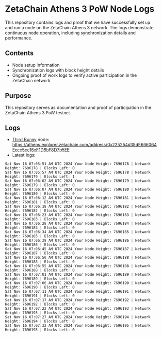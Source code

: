 # ZetaChain Athens 3 PoW Node Logs
This repository contains logs and proof that we have successfully set up and run a node on the ZetaChain Athens 3 network. The logs demonstrate continuous node operation, including synchronization details and performance.

## Contents
- Node setup information
- Synchronization logs with block height details
- Ongoing proof of work logs to verify active participation in the ZetaChain network

## Purpose
This repository serves as documentation and proof of participation in the ZetaChain Athens 3 PoW testnet.

## Logs

- [Third Bunny](https://thirdbunny.xyz/) node: https://athens.explorer.zetachain.com/address/0x225254d35dE666064Eccc5ce16eF1D8bF8D7b5EE
- Latest logs:
```
Sat Nov 16 07:05:51 AM UTC 2024 Your Node Height: 7696178 | Network Height: 7696178 | Blocks Left: 0
Sat Nov 16 07:05:57 AM UTC 2024 Your Node Height: 7696178 | Network Height: 7696179 | Blocks Left: 1
Sat Nov 16 07:06:02 AM UTC 2024 Your Node Height: 7696179 | Network Height: 7696179 | Blocks Left: 0
Sat Nov 16 07:06:07 AM UTC 2024 Your Node Height: 7696180 | Network Height: 7696180 | Blocks Left: 0
Sat Nov 16 07:06:12 AM UTC 2024 Your Node Height: 7696181 | Network Height: 7696181 | Blocks Left: 0
Sat Nov 16 07:06:18 AM UTC 2024 Your Node Height: 7696182 | Network Height: 7696182 | Blocks Left: 0
Sat Nov 16 07:06:23 AM UTC 2024 Your Node Height: 7696183 | Network Height: 7696183 | Blocks Left: 0
Sat Nov 16 07:06:28 AM UTC 2024 Your Node Height: 7696184 | Network Height: 7696184 | Blocks Left: 0
Sat Nov 16 07:06:34 AM UTC 2024 Your Node Height: 7696185 | Network Height: 7696185 | Blocks Left: 0
Sat Nov 16 07:06:39 AM UTC 2024 Your Node Height: 7696186 | Network Height: 7696186 | Blocks Left: 0
Sat Nov 16 07:06:45 AM UTC 2024 Your Node Height: 7696187 | Network Height: 7696187 | Blocks Left: 0
Sat Nov 16 07:06:50 AM UTC 2024 Your Node Height: 7696188 | Network Height: 7696188 | Blocks Left: 0
Sat Nov 16 07:06:55 AM UTC 2024 Your Node Height: 7696188 | Network Height: 7696188 | Blocks Left: 0
Sat Nov 16 07:07:01 AM UTC 2024 Your Node Height: 7696189 | Network Height: 7696189 | Blocks Left: 0
Sat Nov 16 07:07:06 AM UTC 2024 Your Node Height: 7696190 | Network Height: 7696190 | Blocks Left: 0
Sat Nov 16 07:07:11 AM UTC 2024 Your Node Height: 7696191 | Network Height: 7696191 | Blocks Left: 0
Sat Nov 16 07:07:17 AM UTC 2024 Your Node Height: 7696192 | Network Height: 7696192 | Blocks Left: 0
Sat Nov 16 07:07:22 AM UTC 2024 Your Node Height: 7696193 | Network Height: 7696193 | Blocks Left: 0
Sat Nov 16 07:07:27 AM UTC 2024 Your Node Height: 7696194 | Network Height: 7696194 | Blocks Left: 0
Sat Nov 16 07:07:32 AM UTC 2024 Your Node Height: 7696195 | Network Height: 7696195 | Blocks Left: 0
```
